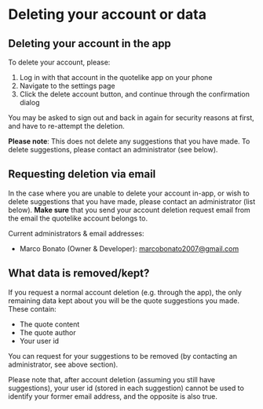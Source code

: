 # Deleting your account or data
## Deleting your account in the app
To delete your account, please:
1. Log in with that account in the quotelike app on your phone
2. Navigate to the settings page
3. Click the delete account button, and continue through the confirmation dialog

You may be asked to sign out and back in again for security reasons at first, and have to re-attempt the deletion.

**Please note**: This does not delete any suggestions that you have made. To delete suggestions, please contact an administrator (see below).

## Requesting deletion via email
In the case where you are unable to delete your account in-app, or wish to delete suggestions that you have made, please contact an administrator (list below). 
**Make sure** that you send your account deletion request email from the email the quotelike account belongs to.

Current administrators & email addresses:
- Marco Bonato (Owner & Developer): marcobonato2007@gmail.com

## What data is removed/kept?
If you request a normal account deletion (e.g. through the app), the only remaining data kept about you will be the quote suggestions you made. These contain:
- The quote content
- The quote author
- Your user id

You can request for your suggestions to be removed (by contacting an administrator, see above section).

Please note that, after account deletion (assuming you still have suggestions), your user id (stored in each suggestion) cannot be used to identify your former email address, and the opposite is also true.
